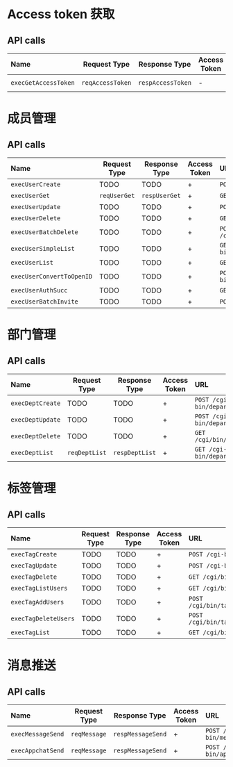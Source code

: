 # Access token 获取

## API calls

Name|Request Type|Response Type|Access Token|URL
:---|------------|-------------|------------|:--
`execGetAccessToken`|`reqAccessToken`|`respAccessToken`|-|`GET /cgi-bin/gettoken`

# 成员管理

## API calls

Name|Request Type|Response Type|Access Token|URL
:---|------------|-------------|------------|:--
`execUserCreate`|TODO|TODO|+|`POST /cgi-bin/user/create`
`execUserGet`|`reqUserGet`|`respUserGet`|+|`GET /cgi-bin/user/get`
`execUserUpdate`|TODO|TODO|+|`POST /cgi/bin/user/update`
`execUserDelete`|TODO|TODO|+|`GET /cgi/bin/user/delete`
`execUserBatchDelete`|TODO|TODO|+|`POST /cgi/bin/user/batchdelete`
`execUserSimpleList`|TODO|TODO|+|`GET /cgi-bin/user/simplelist`
`execUserList`|TODO|TODO|+|`GET /cgi-bin/user/list`
`execUserConvertToOpenID`|TODO|TODO|+|`POST /cgi-bin/user/convert_to_openid`
`execUserAuthSucc`|TODO|TODO|+|`GET /cgi-bin/user/authsucc`
`execUserBatchInvite`|TODO|TODO|+|`POST /cgi-bin/batch/invite`

# 部门管理

## API calls

Name|Request Type|Response Type|Access Token|URL
:---|------------|-------------|------------|:--
`execDeptCreate`|TODO|TODO|+|`POST /cgi-bin/department/create`
`execDeptUpdate`|TODO|TODO|+|`POST /cgi-bin/department/update`
`execDeptDelete`|TODO|TODO|+|`GET /cgi/bin/department/delete`
`execDeptList`|`reqDeptList`|`respDeptList`|+|`GET /cgi-bin/department/list`

# 标签管理

## API calls

Name|Request Type|Response Type|Access Token|URL
:---|------------|-------------|------------|:--
`execTagCreate`|TODO|TODO|+|`POST /cgi-bin/tag/create`
`execTagUpdate`|TODO|TODO|+|`POST /cgi-bin/tag/update`
`execTagDelete`|TODO|TODO|+|`GET /cgi/bin/tag/delete`
`execTagListUsers`|TODO|TODO|+|`GET /cgi/bin/tag/get`
`execTagAddUsers`|TODO|TODO|+|`POST /cgi/bin/tag/addtagusers`
`execTagDeleteUsers`|TODO|TODO|+|`POST /cgi/bin/tag/deltagusers`
`execTagList`|TODO|TODO|+|`GET /cgi/bin/tag/list`

# 消息推送

## API calls

Name|Request Type|Response Type|Access Token|URL
:---|------------|-------------|------------|:--
`execMessageSend`|`reqMessage`|`respMessageSend`|+|`POST /cgi-bin/message/send`
`execAppchatSend`|`reqMessage`|`respMessageSend`|+|`POST /cgi-bin/appchat/send`
